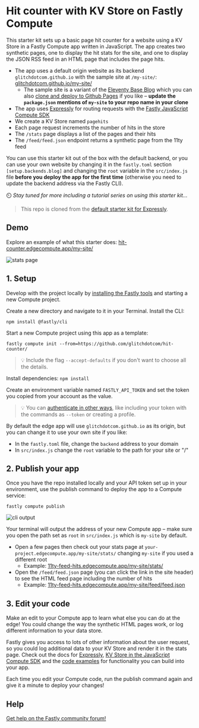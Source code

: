 # Hit counter with KV Store on Fastly Compute

This starter kit sets up a basic page hit counter for a website using a KV Store in a Fastly Compute app written in JavaScript. The app creates two synthetic pages, one to display the hit stats for the site, and one to display the JSON RSS feed in an HTML page that includes the page hits.

* The app uses a default origin website as its backend `glitchdotcom.github.io` with the sample site at `/my-site/`: [glitchdotcom.github.io/my-site/](https://glitchdotcom.github.io/my-site/)
  * The sample site is a variant of the [Eleventy Base Blog](https://demo-base-blog.11ty.dev/) which you can also [clone and deploy to Github Pages](https://github.com/glitchdotcom/my-site) if you like – **update the `package.json` mentions of `my-site` to your repo name in your clone**
* The app uses [Expressly](https://expressly.edgecompute.app/) for routing requests with the [Fastly JavaScript Compute SDK](https://js-compute-reference-docs.edgecompute.app/docs/)
* We create a KV Store named `pagehits` 
* Each page request increments the number of hits in the store
* The `/stats` page displays a list of the pages and their hits
* The `/feed/feed.json` endpoint returns a synthetic page from the 11ty feed

You can use this starter kit out of the box with the default backend, or you can use your own website by changing it in the `fastly.toml` section `[setup.backends.blog]` and changing the `root` variable in the `src/index.js` file __before you deploy the app for the first time__ (otherwise you need to update the backend address via the Fastly CLI).

⏲️ _Stay tuned for more including a tutorial series on using this starter kit..._

> This repo is cloned from the [default starter kit for Expressly](https://github.com/fastly/compute-starter-kit-javascript-expressly).

## Demo

Explore an example of what this starter does: [hit-counter.edgecompute.app/my-site/](https://hit-counter.edgecompute.app/my-site/)

![stats page](https://github.com/user-attachments/assets/8eb54839-ff88-4ba6-929f-074c62dda9c2)
 
## 1. Setup

Develop with the project locally by [installing the Fastly tools](https://www.fastly.com/documentation/guides/compute/) and starting a new Compute project.

Create a new directory and navigate to it in your Terminal. Install the CLI:

```
npm install @fastly/cli
```

Start a new Compute project using this app as a template:

```
fastly compute init --from=https://github.com/glitchdotcom/hit-counter/
```

> 💡 Include the flag `--accept-defaults` if you don't want to choose all the details.

Install dependencies: `npm install`

Create an environment variable named `FASTLY_API_TOKEN` and set the token you copied from your account as the value.

> 💡 You can [authenticate in other ways](https://www.fastly.com/documentation/reference/tools/cli/#configuring), like including your token with the commands as `--token` or creating a profile. 

By default the edge app will use `glitchdotcom.github.io` as its origin, but you can change it to use your own site if you like:

* In the `fastly.toml` file, change the `backend` address to your domain
* In `src/index.js` change the `root` variable to the path for your site or "/"

## 2. Publish your app

Once you have the repo installed locally and your API token set up in your environment, use the publish command to deploy the app to a Compute service:

```
fastly compute publish
```

![cli output](https://github.com/user-attachments/assets/fc53135d-af14-4f10-843a-1f7ccaacaebc)

Your terminal will output the address of your new Compute app – make sure you open the path set as `root` in `src/index.js` which is `my-site` by default.

* Open a few pages then check out your stats page at `your-project.edgecompute.app/my-site/stats/` changing `my-site` if you used a different root
  * Example: [11ty-feed-hits.edgecompute.app/my-site/stats/](https://11ty-feed-hits.edgecompute.app/my-site/stats/)
* Open the `/feed/feed.json` page (you can click the link in the site header) to see the HTML feed page including the number of hits
  * Example: [11ty-feed-hits.edgecompute.app/my-site/feed/feed.json](https://11ty-feed-hits.edgecompute.app/my-site/feed/feed.json)

## 3. Edit your code 

Make an edit to your Compute app to learn what else you can do at the edge! You could change the way the synthetic HTML pages work, or log different information to your data store. 

Fastly gives you access to lots of other information about the user request, so you could log additional data to your KV Store and render it in the stats page. Check out the docs for [Expressly](https://expressly.edgecompute.app/docs/handling-data/request), [KV Store in the JavaScript Compute SDK](https://js-compute-reference-docs.edgecompute.app/docs/fastly:kv-store/KVStore/) and the [code examples](https://www.fastly.com/documentation/solutions/examples/) for functionality you can build into your app.

Each time you edit your Compute code, run the publish command again and give it a minute to deploy your changes!

## Help

[Get help on the Fastly community forum!](https://community.fastly.com)
